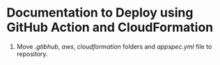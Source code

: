 # Documentation to Deploy using GitHub Action and CloudFormation
<ol>
  <li>Move <i>.gtibhub</i>, <i>aws</i>, <i>cloudformation</i> folders and <i>appspec.yml</i> file to repository.</li>
</ol>
